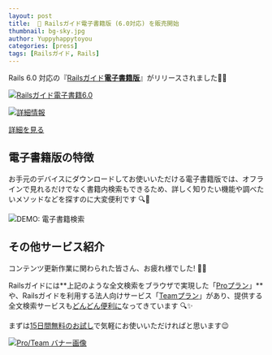 ```yaml
---
layout: post
title:  📕 Railsガイド電子書籍版 (6.0対応) を販売開始
thumbnail: bg-sky.jpg
author: Yuppyhappytoyou
categories: [press]
tags: [Railsガイド, Rails]
---
```


Rails 6.0 対応の『[Railsガイド**電子書籍版**](https://railsguides.jp/options.html)』がリリースされました📕🎉

<div class="mx-auto w-50 mb-4">
  <a href="https://gumroad.com/l/railsguidesjp_ebook"><img src="https://i.gyazo.com/d6684da19e14901fd4732fe1aebca108.png" alt="Railsガイド電子書籍6.0"></a>
</div>

[![詳細情報](https://i.gyazo.com/dd6a7b47241af856e670e848cd2f094e.png)](https://railsguides.jp/options.html)

<div class="mx-auto mb-5">
  <a class="btn btn-ruby" href="https://gumroad.com/l/railsguidesjp_ebook">詳細を見る</a>
</div>

## 電子書籍版の特徴

お手元のデバイスにダウンロードしてお使いいただける電子書籍版では、オフラインで見れるだけでなく書籍内検索もできるため、詳しく知りたい機能や調べたいメソッドなどを探すのに大変便利です 🔍💨

![DEMO: 電子書籍検索](http://g.recordit.co/vTw5jPmpDq.gif)

## その他サービス紹介

コンテンツ更新作業に関わられた皆さん、お疲れ様でした! 👏✨

Railsガイドには**上記のような全文検索をブラウザで実現した「[Proプラン](https://railsguides.jp/pro)」**や、Railsガイドを利用する法人向けサービス「[Teamプラン](https://railsguides.jp/team)」があり、提供する全文検索サービスも[どんどん便利に](https://yasslab.jp/ja/news/railsguides-static-search)なってきています 🔍✨

まずは[15日間無料のお試し](https://yasslab.jp/ja/news/add-trial-plan-for-pro-users)で気軽にお使いいただければと思います😉

[![Pro/Team バナー画像](https://i.gyazo.com/28e08ed404d97ae56e9c1efc9dc53e25.png)](https://railsguides.jp/#pr)


